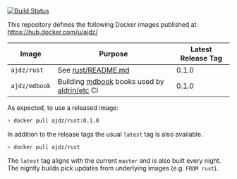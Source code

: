 [![Build Status](https://travis-ci.org/aldrin/docker.svg?branch=master)](https://travis-ci.org/aldrin/docker)

This repository defines the following Docker images published at: https://hub.docker.com/u/ajdz/

| Image         | Purpose                                         | Latest Release Tag |
|---------------|-------------------------------------------------|--------------------|
| `ajdz/rust`   | See [rust/README.md](rust/README.md)            |              0.1.0 |
| `ajdz/mdbook` | Building [mdbook] books used by [aldrin/etc] CI |              0.1.0 |

As expected, to use a released image:

```bash
> docker pull ajdz/rust:0.1.0
```

In addition to the release tags the usual `latest` tag is also available.

```bash
> docker pull ajdz/rust
```

The `latest` tag aligns with the current `master` and is also built every night. 
The nightly builds pick updates from underlying images (e.g. `FROM rust`).

[mdbook]: https://github.com/rust-lang-nursery/mdBook
[aldrin/etc]: https://github.com/aldrin/etc
